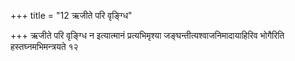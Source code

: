 +++
title = "12 ऋजीते परि वृङ्ग्धि"

+++
ऋजीते परि वृङ्ग्धि न इत्यात्मानं प्रत्यभिमृश्या जङ्घन्तीत्यश्वाजनिमादायाहिरिव भोगैरिति हस्तघ्नमभिमन्त्रयते १२
